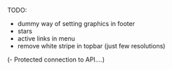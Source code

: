 TODO:

- dummy way of setting graphics in footer
- stars
- active links in menu
- remove white stripe in topbar (just few resolutions)

(- Protected connection to API....)
